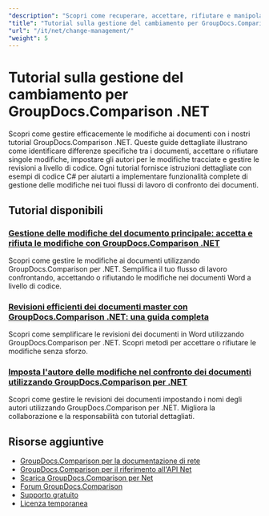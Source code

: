 ```yaml
---
"description": "Scopri come recuperare, accettare, rifiutare e manipolare le modifiche rilevate tra i documenti con GroupDocs.Comparison per .NET."
"title": "Tutorial sulla gestione del cambiamento per GroupDocs.Comparison .NET"
"url": "/it/net/change-management/"
"weight": 5
---
```


# Tutorial sulla gestione del cambiamento per GroupDocs.Comparison .NET

Scopri come gestire efficacemente le modifiche ai documenti con i nostri tutorial GroupDocs.Comparison .NET. Queste guide dettagliate illustrano come identificare differenze specifiche tra i documenti, accettare o rifiutare singole modifiche, impostare gli autori per le modifiche tracciate e gestire le revisioni a livello di codice. Ogni tutorial fornisce istruzioni dettagliate con esempi di codice C# per aiutarti a implementare funzionalità complete di gestione delle modifiche nei tuoi flussi di lavoro di confronto dei documenti.

## Tutorial disponibili

### [Gestione delle modifiche del documento principale: accetta e rifiuta le modifiche con GroupDocs.Comparison .NET](./groupdocs-comparison-net-accept-reject-changes/)
Scopri come gestire le modifiche ai documenti utilizzando GroupDocs.Comparison per .NET. Semplifica il tuo flusso di lavoro confrontando, accettando o rifiutando le modifiche nei documenti Word a livello di codice.

### [Revisioni efficienti dei documenti master con GroupDocs.Comparison .NET: una guida completa](./groupdocs-comparison-net-document-revisions-guide/)
Scopri come semplificare le revisioni dei documenti in Word utilizzando GroupDocs.Comparison per .NET. Scopri metodi per accettare o rifiutare le modifiche senza sforzo.

### [Imposta l'autore delle modifiche nel confronto dei documenti utilizzando GroupDocs.Comparison per .NET](./groupdocs-comparison-net-set-author-changes-document-comparison/)
Scopri come gestire le revisioni dei documenti impostando i nomi degli autori utilizzando GroupDocs.Comparison per .NET. Migliora la collaborazione e la responsabilità con tutorial dettagliati.

## Risorse aggiuntive

- [GroupDocs.Comparison per la documentazione di rete](https://docs.groupdocs.com/comparison/net/)
- [GroupDocs.Comparison per il riferimento all'API Net](https://reference.groupdocs.com/comparison/net/)
- [Scarica GroupDocs.Comparison per Net](https://releases.groupdocs.com/comparison/net/)
- [Forum GroupDocs.Comparison](https://forum.groupdocs.com/c/comparison)
- [Supporto gratuito](https://forum.groupdocs.com/)
- [Licenza temporanea](https://purchase.groupdocs.com/temporary-license/)